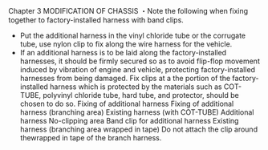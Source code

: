 Chapter 3
MODIFICATION OF CHASSIS
・Note the following when fixing together to factory-installed harness with band clips.
- Put the additional harness in the vinyl chloride tube or the corrugate tube, use nylon clip to
fix along the wire harness for the vehicle.
- If an additional harness is to be laid along the factory-installed harnesses, it should be
firmly secured so as to avoid flip-flop movement induced by vibration of engine and vehicle,
protecting factory-installed harnesses from being damaged. Fix clips at a the portion of the
factory-installed harness which is protected by the materials such as COT-TUBE, polyvinyl
chloride tube, hard tube, and protector, should be chosen to do so.
Fixing of additional harness
Fixing of additional harness (branching area)
Existing harness
(with COT-TUBE)
Additional harness
No-clipping area
Band clip for 
additional harness
Existing harness
(branching area wrapped in tape)
Do not attach the clip
around thewrapped
in tape of the branch
harness.